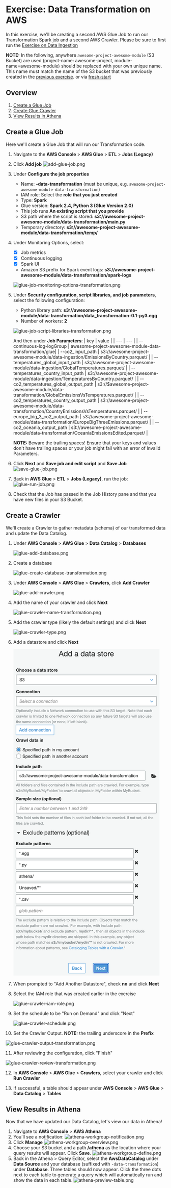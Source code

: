 # Exercise: Data Transformation on AWS
In this exercise, we'll be creating a second AWS Glue Job to run our Transformation Spark job and a second AWS Crawler. Please be sure to first run the [Exercise on Data Ingestion](./data-ingestion.md)

**NOTE:** In the following, anywhere `awesome-project-awesome-module` (S3 Bucket) are used (project-name: awesome-project, module-name=awesome-module) should be replaced with your own unique name. This name must match the name of the S3 bucket that was previously created in the [previous exercise](https://github.com/data-derp/exercise-co2-vs-temperature-production-code). or via [fresh-start](./README.md#fresh-start)

## Overview
1. [Create a Glue Job](#create-a-glue-job)
2. [Create Glue Crawler](#create-a-crawler)
3. [View Results in Athena](#view-results-in-athena)

## Create a Glue Job
Here we'll create a Glue Job that will run our Transformation code.
1. Navigate to the **AWS Console** > **AWS Glue** > **ETL** > **Jobs (Legacy)**
2. Click **Add job**
   ![add-glue-job.png](./assets/add-glue-job.png)

3. Under **Configure the job properties**
   * Name: <some-name>**-data-transformation** (must be unique, e.g. `awesome-project-awesome-module-data-transformation`)
   * IAM role: Select the **role that you just created**
   * Type: **Spark**
   * Glue version: **Spark 2.4, Python 3 (Glue Version 2.0)**
   * This job runs **An existing script that you provide**
   * S3 path where the script is stored: **s3://awesome-project-awesome-module/data-transformation/main.py**
   * Temporary directory: **s3://awesome-project-awesome-module/data-transformation/temp/**
4. Under Monitoring Options, select:
   * [x] Job metrics
   * [x] Continuous logging
   * [x] Spark UI
   * Amazon S3 prefix for Spark event logs: **s3://awesome-project-awesome-module/data-transformation/spark-logs**

   ![glue-job-monitoring-options-transformation.png](./assets/glue-job-monitoring-options-transformation.png)
5. Under **Security configuration, script libraries, and job parameters**, select the following configuration:
   * Python library path: **s3://awesome-project-awesome-module/data-transformation/data_transformation-0.1-py3.egg**
   * Number of workers: **2**

   ![glue-job-script-libraries-transformation.png](./assets/glue-job-script-libraries-transformation.png)

   And then under **Job Parameters**:
   | key | value | 
   | --- | --- |
   | --continuous-log-logGroup | awesome-project-awesome-module-data-transformation/glue|
   | --co2_input_path | s3://awesome-project-awesome-module/data-ingestion/EmissionsByCountry.parquet/ |
   | --temperatures_global_input_path | s3://awesome-project-awesome-module/data-ingestion/GlobalTemperatures.parquet/ |
   | --temperatures_country_input_path | s3://awesome-project-awesome-module/data-ingestion/TemperaturesByCountry.parquet/ |
   | --co2_temperatures_global_output_path | s3://$awesome-project-awesome-module/data-transformation/GlobalEmissionsVsTemperatures.parquet/ |
   | --co2_temperatures_country_output_path | s3://awesome-project-awesome-module/data-transformation/CountryEmissionsVsTemperatures.parquet/ |
   | --europe_big_3_co2_output_path | s3://awesome-project-awesome-module/data-transformation/EuropeBigThreeEmissions.parquet/ |
   | --co2_oceania_output_path | s3://awesome-project-awesome-module/data-transformation/OceaniaEmissionsEdited.parquet/ |
   
   **NOTE:** Beware the trailing spaces! Ensure that your keys and values don't have trailing spaces or your job might fail with an error of Invalid Parameters.

6. Click **Next** and **Save job and edit script** and **Save Job**
   ![save-glue-job.png](./assets/save-glue-job.png)
7. Back in **AWS Glue** > **ETL** > **Jobs (Legacy)**, run the job:
   ![glue-run-job.png](./assets/glue-run-job.png)
8. Check that the Job has passed in the Job History pane and that you have new files in your S3 Bucket.

## Create a Crawler
We'll create a Crawler to gather metadata (schema) of our transformed data and update the Data Catalog.
1. Under **AWS Console** > **AWS Glue** > **Data Catalog** > **Databases**

   ![glue-add-database.png](./assets/glue-add-database.png)

2. Create a database
   
   ![glue-create-database-transformation.png](./assets/glue-create-database-transformation.png)

3. Under **AWS Console** > **AWS Glue** > **Crawlers**, click **Add Crawler**
   
   ![glue-add-crawler.png](./assets/glue-add-crawler.png)

4. Add the name of your crawler and click **Next**
   
   ![glue-crawler-name-transformation.png](./assets/glue-crawler-name-transformation.png)

5. Add the crawler type (likely the default settings) and click **Next**
   
   ![glue-crawler-type.png](./assets/glue-crawler-type.png)

6. Add a datastore and click **Next**
   
   ![glue-crawler-add-data-store-transformation.png](./assets/glue-crawler-add-data-store-transformation.png)

7. When prompted to "Add Another Datastore", check **no** and click **Next**

8. Select the IAM role that was created earlier in the exercise
   
   ![glue-crawler-iam-role.png](./assets/glue-crawler-iam-role.png)
9. Set the schedule to be "Run on Demand" and click "Next"

   ![glue-crawler-schedule.png](./assets/glue-crawler-schedule.png)

10. Set the Crawler Output. **NOTE:** the trailing underscore in the **Prefix**

   ![glue-crawler-output-transformation.png](./assets/glue-crawler-output-transformation.png)

11. After reviewing the configuration, click "Finish"
    
   ![glue-crawler-review-transformation.png](./assets/glue-crawler-review-transformation.png)

12. In **AWS Console** > **AWS Glue** > **Crawlers**, select your crawler and click **Run Crawler**

13. If successful, a table should appear under **AWS Console** > **AWS Glue** > **Data Catalog** > **Tables**

## View Results in Athena
Now that we have updated our Data Catalog, let's view our data in Athena!
1. Navigate to **AWS Console** > **AWS Athena**
2. You'll see a notification:
   ![athena-workgroup-notification.png](./assets/athena-workgroup-notification.png)
3. Click **Manage**
   ![athena-workgroup-overview.png](./assets/athena-workgroup-overview.png)
4. Choose your S3 bucket and a path **/athena** as the location where your query results will appear. Click **Save**.
   ![athena-workgroup-define.png](./assets/athena-workgroup-define.png)
5. Back in the Athena > Query Editor, select the **AwsDataCatalog** under **Data Source** and your database (suffixed with `-data-transformation`) under **Database**. Three tables should now appear. Click the three dots next to each table to generate a query which will automatically run and show the data in each table.
   ![athena-preview-table.png](./assets/athena-preview-table.png)
